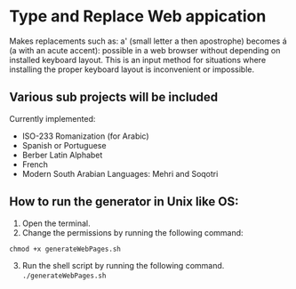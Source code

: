 # Type and Replace Web appication
 Makes replacements such as: a' (small letter a then apostrophe) becomes á (a with an acute accent): possible in a web browser without depending on installed keyboard layout.
 This is an input method for situations where installing the proper keyboard layout is inconvenient or impossible.

## Various sub projects will be included
Currently implemented:
- ISO-233 Romanization (for Arabic)
- Spanish or Portuguese
- Berber Latin Alphabet
- French
- Modern South Arabian Languages: Mehri and Soqotri



## How to run the generator in Unix like OS:

1. Open the terminal.
2. Change the permissions by running the following command:

`chmod +x generateWebPages.sh`

3. Run the shell script by running the following command.
`./generateWebPages.sh`
